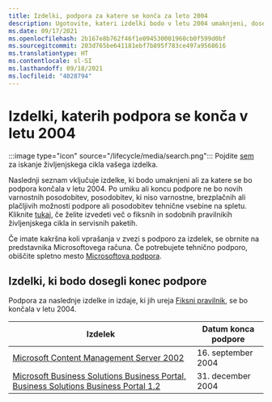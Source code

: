 ```yaml
---
title: Izdelki, podpora za katere se konča za leto 2004
description: Ugotovite, kateri izdelki bodo v letu 2004 umaknjeni, dosegli konec podpore ali prešli z osnovne podpore na razširjeno podporo.
ms.date: 09/17/2021
ms.openlocfilehash: 2b167e8b762f46f1e094530001960cb0f599d0bf
ms.sourcegitcommit: 203d765be641181ebf7b895f783ce497a9568616
ms.translationtype: HT
ms.contentlocale: sl-SI
ms.lasthandoff: 09/18/2021
ms.locfileid: "4028794"
---
```

# <a name="products-ending-support-in-2004"></a>Izdelki, katerih podpora se konča v letu 2004

:::image type="icon" source="/lifecycle/media/search.png":::
Pojdite [sem](/lifecycle/products/) za iskanje življenjskega cikla vašega izdelka.

Naslednji seznam vključuje izdelke, ki bodo umaknjeni ali za katere se bo podpora končala v letu 2004. Po umiku ali koncu podpore ne bo novih varnostnih posodobitev, posodobitev, ki niso varnostne, brezplačnih ali plačljivih možnosti podpore ali posodobitev tehnične vsebine na spletu. Kliknite [tukaj](/lifecycle/overview/product-end-of-support-overview), če želite izvedeti več o fiksnih in sodobnih pravilnikih življenjskega cikla in servisnih paketih.

Če imate kakršna koli vprašanja v zvezi s podporo za izdelek, se obrnite na predstavnika Microsoftovega računa. Če potrebujete tehnično podporo, obiščite spletno mesto [Microsoftova podpora](https://support.microsoft.com/contactus/?ws=support).





## <a name="products-reaching-end-of-support"></a>Izdelki, ki bodo dosegli konec podpore

Podpora za naslednje izdelke in izdaje, ki jih ureja [Fiksni pravilnik](/lifecycle/policies/fixed), se bo končala v letu 2004.

| Izdelek | Datum konca podpore |
| --- | --- |
| [Microsoft Content Management Server 2002](/lifecycle/products/microsoft-content-management-server-2002?branch=live)<br> | 16. september 2004 |
| [Microsoft Business Solutions Business Portal, Business Solutions Business Portal 1.2](/lifecycle/products/microsoft-business-solutions-business-portal?branch=live)<br> | 31. december 2004 |


